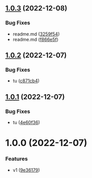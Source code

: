 ## [1.0.3](https://github.com/maxgfr/gaussian-helper/compare/v1.0.2...v1.0.3) (2022-12-08)


### Bug Fixes

* readme.md ([3259f54](https://github.com/maxgfr/gaussian-helper/commit/3259f54ab062a91e0c5fec0af2f7a313cb723c9e))
* readme.md ([f866e5f](https://github.com/maxgfr/gaussian-helper/commit/f866e5f05a5684f427a4c5355170c71740536139))

## [1.0.2](https://github.com/maxgfr/gaussian-helper/compare/v1.0.1...v1.0.2) (2022-12-07)


### Bug Fixes

* tu ([c871cb4](https://github.com/maxgfr/gaussian-helper/commit/c871cb40c8c121808cbf2e1d7d6f02fec6d23504))

## [1.0.1](https://github.com/maxgfr/gaussian-helper/compare/v1.0.0...v1.0.1) (2022-12-07)


### Bug Fixes

* tu ([4e60f36](https://github.com/maxgfr/gaussian-helper/commit/4e60f361dd646b6cdaaeb49db07cc5e3d13d7523))

# 1.0.0 (2022-12-07)


### Features

* v1 ([9e36179](https://github.com/maxgfr/gaussian-helper/commit/9e361796a86d991598065fca3e47bbf4c8d58ab2))
